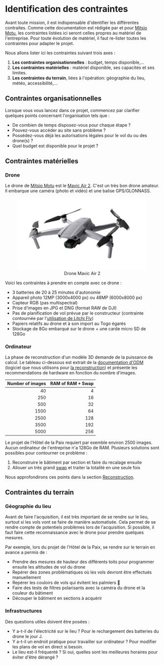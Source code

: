 # Identification des contraintes

Avant toute mission, il est indispensable d'identifier les différentes contraites. Comme cette documentation est rédigée par et pour [Mitsio Motu](https://www.mitsiomotu.com/), les contraintes listées ici seront celles propres au matériel de l'entreprise. Pour toute évolution de matériel, il faut re-lister toutes les contraintes pour adapter le projet.

Nous allons lister ici les contraintes suivant trois axes :

1. **Les contraintes organisationnelles** : budget, temps disponible,...
2. **Les contraintes matérielles** : matériel disponible, ses capacités et ses limites.
3. **Les contraintes du terrain**, liées à l'opération: géographie du lieu, météo, accessibilité,...

## Contraintes organisationnelles

Lorsque vous vous lancez dans ce projet, commencez par clarifier quelques points concernant l'organisation tels que :

- De combien de temps disposez-vous pour chaque étape ?
- Pouvez-vous accéder au site sans problème ?
- Possédez-vous déjà les autorisations légales pour le vol du ou des drone(s) ?
- Quel budget est disponible pour le projet ?

## Contraintes matérielles

### Drone

Le drone de [Mitsio Motu](https://www.mitsiomotu.com/) est le [Mavic Air 2](https://www.dji.com/mavic-air-2/specs). C'est un très bon drone amateur. Il embarque une caméra (photo et vidéo) et une balise GPS/GLONNASS.

<figure align="center">
    <img src="drone_mavic.jpg" | width=500/>
    <figcaption>Drone Mavic Air 2</figcaption>
</figure>

Voici les contraintes à prendre en compte avec ce drone :

- 3 batteries de 20 à 25 minutes d'autonomie
- Appareil photo 12MP (3000x4000 px) ou 48MP (6000x8000 px)
- Capteur RGB (pas multispectral)
- Prise d'images en JPG et DNG (format RAW de DJI)
- Pas de planification de vol prévue par le constructeur (contrainte contournée par l'[utilisation de Litchi Fly](../planification/planification.md))
- Papiers relatifs au drone et à son import au Togo égarés
- Stockage de 8Go embarqué sur le drone + une carde micro SD de 128Go

### Ordinateur

La phase de reconstruction d'un modèle 3D demande de la puissance de calcul. Le tableau ci-dessous est extrait de la [documentation d'ODM](https://docs.opendronemap.org/installation/#id4) (logiciel que nous utilisons pour [la reconstruction](../reconstruction/reconstruction.md)) et présente les recommendations de hardware en fonction du nombre d'images.

| Number of images | RAM of RAM + Swap |
| ---------------: | ----------------: |
| 40               | 4                 |
| 250              | 16                |
| 500              | 32                |
| 1500             | 64                |
| 2500             | 128               |
| 3500             | 192               |
| 5000             | 256               |

Le projet de l'Hôtel de la Paix requiert par exemble environ 2500 images. Aucun ordinateur de l'entreprise n'a 128Go de RAM. Plusieurs solutions sont possibles pour contourner ce problème :

1. Reconstruire le bâtiment par section et faire du recalage ensuite
2. Allouer un très grand [swap](https://fr.wikipedia.org/wiki/Espace_d%27%C3%A9change) et traiter la totalité en une seule fois

Nous approfondirons ces points dans la section [Reconstruction](../reconstruction/reconstruction.md).

## Contraintes du terrain

### Géographie du lieu

Avant de faire l'acquisition, il est très important de se rendre sur le lieu, surtout si les vols vont se faire de manière automatisée. Cela permet de se rendre compte de potentiels problèmes lors de l'acquisition. Si possible, il faut faire cette reconnaissance avec le drone pour prendre quelques mesures.

Par exemple, lors du projet de l'Hôtel de la Paix, se rendre sur le terrain en avance a permis de :

- Prendre des mesures de hauteur des différents toits pour programmer ensuite les altitudes de vol du drone
- Repérer des zones problématiques où les vols devront être effectués manuellement
- Repérer les couloirs de vols qui évitent les palmiers 🌴
- Faire des tests de filtres polarisants avec la caméra du drone et la couleur du bâtiment
- Découper le bâtiment en sections à acquérir

### Infrastructures

Des questions utiles doivent être posées :

- Y a-t-il de l'électricité sur le lieu ? Pour le rechargement des batteries du drone le jour J.
- Y a-t-il un endroit pratique pour travailler sur ordinateur ? Pour modifier les plans de vol en direct si besoin.
- Le lieu est-il fréquenté ? Si oui, quelles sont les meilleures horaires pour éviter d'être dérangé ?
